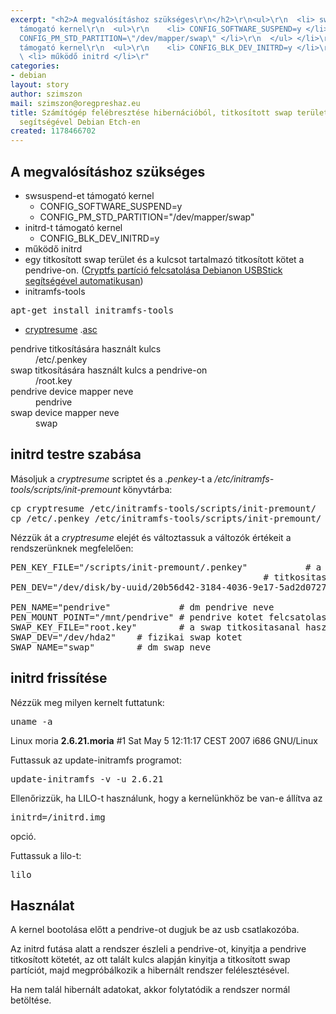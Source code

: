 ```yaml
---
excerpt: "<h2>A megvalósításhoz szükséges\r\n</h2>\r\n<ul>\r\n  <li> swsuspend-et
  támogató kernel\r\n  <ul>\r\n    <li> CONFIG_SOFTWARE_SUSPEND=y </li>\r\n    <li>
  CONFIG_PM_STD_PARTITION=\"/dev/mapper/swap\" </li>\r\n  </ul> </li>\r\n  <li> initrd-t
  támogató kernel\r\n  <ul>\r\n    <li> CONFIG_BLK_DEV_INITRD=y </li>\r\n  </ul> </li>\r\n
  \ <li> működő initrd </li>\r"
categories:
- debian
layout: story
author: szimszon
mail: szimszon@oregpreshaz.eu
title: Számítógép felébresztése hibernációból, titkosított swap terület és pendrive
  segítségével Debian Etch-en
created: 1178466702
---
```

<h2>A megvalósításhoz szükséges
</h2>
<ul>
  <li> swsuspend-et támogató kernel
  <ul>
    <li> CONFIG_SOFTWARE_SUSPEND=y </li>
    <li> CONFIG_PM_STD_PARTITION="/dev/mapper/swap" </li>
  </ul> </li>
  <li> initrd-t támogató kernel
  <ul>
    <li> CONFIG_BLK_DEV_INITRD=y </li>
  </ul> </li>
  <li> működő initrd </li>
  <li> egy titkosított swap terület és a kulcsot tartalmazó titkosított kötet a pendrive-on. (<a set="yes" href="http://wiki.hup.hu/index.php/Cryptfs_part%C3%ADci%C3%B3_felcsatol%C3%A1sa_Debianon_USBStick_seg%C3%ADts%C3%A9g%C3%A9vel_automatikusan" title="Cryptfs partíció felcsatolása Debianon USBStick segítségével automatikusan">Cryptfs partíció felcsatolása Debianon USBStick segítségével automatikusan</a>) </li>
  <li> initramfs-tools </li>
</ul>
<pre>apt-get install initramfs-tools
</pre>
<ul>
  <li> <a href="http://linux.oregpreshaz.eu/cucc/cryptresume/cryptresume" class="external" title="http://linux.oregpreshaz.eu/cucc/cryptresume/cryptresume" rel="nofollow">cryptresume</a><span class="urlexpansion"> </span>.<a href="http://linux.oregpreshaz.eu/cucc/cryptresume/cryptresume.asc" class="external" title="http://linux.oregpreshaz.eu/cucc/cryptresume/cryptresume.asc" rel="nofollow">asc</a><span class="urlexpansion">&nbsp;</span> </li>
</ul> <dl><dt>pendrive titkosítására használt kulcs</dt><dd>/etc/.penkey </dd><dt>swap titkosítására használt kulcs a pendrive-on</dt><dd>/root.key </dd><dt>pendrive device mapper neve</dt><dd> pendrive </dd><dt>swap device mapper neve</dt><dd> swap </dd></dl> <a name="initrd_testre_szab.C3.A1sa"></a>
<h2>initrd testre szabása
</h2>
<p>Másoljuk a <i>cryptresume</i> scriptet és a <i>.penkey</i>-t a <i>/etc/initramfs-tools/scripts/init-premount</i> könyvtárba:
</p>
<pre>cp cryptresume /etc/initramfs-tools/scripts/init-premount/
cp /etc/.penkey /etc/initramfs-tools/scripts/init-premount/
</pre>
<p>Nézzük át a <i>cryptresume</i> elejét és változtassuk a változók értékeit a rendszerünknek megfelelően:
</p>
<pre>PEN_KEY_FILE="/scripts/init-premount/.penkey"           # a pendrive kotet
                                                # titkositasara hasznalt kulcs
PEN_DEV="/dev/disk/by-uuid/20b56d42-3184-4036-9e17-5ad2d07273ce" # pendrive
                                                                 # particio
PEN_NAME="pendrive"             # dm pendrive neve
PEN_MOUNT_POINT="/mnt/pendrive" # pendrive kotet felcsatolasanak a helye
SWAP_KEY_FILE="root.key"        # a swap titkositasanal hasznalt kulcs
SWAP_DEV="/dev/hda2"    # fizikai swap kotet
SWAP_NAME="swap"        # dm swap neve
</pre> <a name="initrd_friss.C3.ADt.C3.A9se"></a>
<h2> initrd frissítése
</h2>
<p>Nézzük meg milyen kernelt futtatunk:
</p>
<pre>uname -a
</pre>
<p>Linux moria <b>2.6.21.moria</b> #1 Sat May 5 12:11:17 CEST 2007 i686 GNU/Linux
</p>
<p>Futtassuk az update-initramfs programot:
</p>
<pre>update-initramfs -v -u 2.6.21
</pre>
<p>Ellenőrizzük, ha LILO-t használunk, hogy a kernelünkhöz be van-e állítva az
</p>
<pre>initrd=/initrd.img
</pre>
<p>opció.
</p>
<p>Futtassuk a lilo-t:
</p>
<pre>lilo
</pre> <a name="Haszn.C3.A1lat"></a>
<h2> Használat
</h2>
<p>A kernel bootolása előtt a pendrive-ot dugjuk be az usb csatlakozóba.
</p>
<p>Az initrd futása alatt a rendszer észleli a pendrive-ot, kinyitja a pendrive titkosított kötetét, az ott talált kulcs alapján kinyitja a titkosított swap partíciót, majd megpróbálkozik a hibernált rendszer felélesztésével.
</p>
<p>Ha nem talál hibernált adatokat, akkor folytatódik a rendszer normál betöltése.
</p> 
